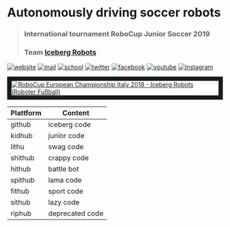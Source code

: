 # Autonomously driving soccer robots
> ### International tournament RoboCup Junior Soccer 2019
> ### Team [Iceberg Robots](https://www.iceberg-robots.de/)

[![website](https://cdn3.iconfinder.com/data/icons/black-white-social-media/32/logo_social_media_www-128.png)](https://www.iceberg-robots.de/)
[![mail](https://cdn4.iconfinder.com/data/icons/black-white-social-media/32/mail_email_envelope_send_message-128.png)](mailto:info@iceberg-robots.de)
[![school](https://cdn3.iconfinder.com/data/icons/black-white-social-media/32/logo_social_media_location-128.png)](https://www.kaethe-kollwitz-gymnasium.de/schulleben/projektgruppen/iceberg-robots/)
[![twitter](https://cdn2.iconfinder.com/data/icons/black-white-social-media/32/twitter_online_social_media-128.png)](https://twitter.com/IcebergRobots)
[![facebook](https://cdn2.iconfinder.com/data/icons/black-white-social-media/32/online_social_media_facebook-128.png)](https://www.facebook.com/IcebergRobots)
[![youtube](https://cdn2.iconfinder.com/data/icons/black-white-social-media/32/youtube_online_social_media_tube-128.png)](https://www.youtube.com/channel/UCmyW6OYBXdUCqKvd90pjqyw)
[![instagram](https://cdn2.iconfinder.com/data/icons/black-white-social-media/32/instagram_online_social_media_photo-128.png)](https://www.instagram.com/icebergrobots/)

<a href="https://youtu.be/WiLj1smCp2Y" target="_blank">
<img src="https://i.ytimg.com/vi/WiLj1smCp2Y/maxresdefault.jpg" alt="RoboCup European Championship Italy 2018 - Iceberg Robots (Roboter Fußball)" border="10" /></a>

| Plattform     | Content         |
| ------------- | --------------- |
| github        | iceberg code    |
| kidhub        | junior code     |
| lithu         | swag code       |
| shithub       | crappy code     |
| hithub        | battle bot      |
| spithub       | lama code       |
| fithub        | sport code      |
| sithub        | lazy code       |
| riphub        | deprecated code |    

